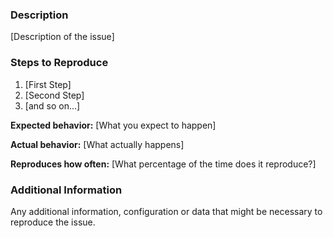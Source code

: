 <!--

Have you read BITS-Darshini's Code of Conduct? By filing an Issue, you are expected to comply with it, including treating everyone with respect: https://github.com/prasadtalasila/BITS-Darshini/blob/master/.github/CODE_OF_CONDUCT.md
-->

### Description

[Description of the issue]

### Steps to Reproduce

1. [First Step]
2. [Second Step]
3. [and so on...]

**Expected behavior:** [What you expect to happen]

**Actual behavior:** [What actually happens]

**Reproduces how often:** [What percentage of the time does it reproduce?]

### Additional Information

Any additional information, configuration or data that might be necessary to reproduce the issue.
